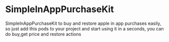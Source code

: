 SimpleInAppPurchaseKit
============

SimpleInAppPurchaseKit to buy and restore apple in app purchases easily,
so just add this pods to your project and start using it in a seconds,
you can do buy,get price and restore actions
